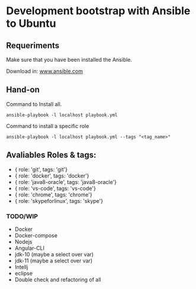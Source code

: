 # Development bootstrap with Ansible to Ubuntu

## Requeriments

Make sure that you have been installed the Ansible.

Download in: www.ansible.com

## Hand-on

Command to Install all.

`
    ansible-playbook -l localhost playbook.yml
`

Command to install a specific role

`
    ansible-playbook -l localhost playbook.yml --tags "<tag_name>"
`

## Avaliables Roles & tags:

- { role: 'git', tags: 'git'}
- { role: 'docker', tags: 'docker'}
- { role: 'java8-oracle', tags: 'java8-oracle'}
- { role: 'vs-code', tags: 'vs-code'}
- { role: 'chrome', tags: 'chrome'}
- { role: 'skypeforlinux', tags: 'skype'}

### TODO/WIP

- Docker
- Docker-compose
- Nodejs
- Angular-CLI
- jdk-10 (maybe a select over var)
- jdk-11 (maybe a select over var)
- Intellj
- eclipse
- Double check and refactoring of all